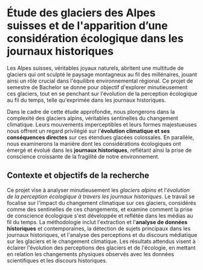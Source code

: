 # Étude des glaciers des Alpes suisses et de l'apparition d’une considération écologique dans les journaux historiques

Les Alpes suisses, véritables joyaux naturels, abritent une multitude de glaciers qui ont sculpté le paysage montagneux au fil des millénaires, jouant ainsi un rôle crucial dans l'équilibre environnemental régional. Ce projet de semestre de Bachelor se donne pour objectif d'explorer minutieusement ces glaciers, tout en se penchant sur l'évolution de la perception écologique au fil du temps, telle qu'exprimée dans les journaux historiques.

Dans le cadre de cette étude approfondie, nous plongerons dans la complexité des glaciers alpins, véritables sentinelles du changement climatique. Leurs mouvements imperceptibles et leurs formes majestueuses nous offrent un regard privilégié sur l'**évolution climatique et ses conséquences directes** sur ces étendues glacées colossales. En parallèle, nous examinerons la manière dont les considérations écologiques ont émergé et évolué dans les **journaux historiques**, reflétant ainsi la prise de conscience croissante de la fragilité de notre environnement.

## Contexte et objectifs de la recherche
Ce projet vise à analyser minutieusement les _glaciers alpins_ et l'_évolution de la perception écologique à travers les journaux historiques_. Le travail se focalise sur l'impact du changement climatique sur ces glaciers, considérés comme des sentinelles de ces changements, et examine comment la prise de conscience écologique s'est développée et reflétée dans les médias au fil du temps. La méthodologie inclut l'extraction et l'**analyse de données historiques** et contemporaines, la détection de sujets principaux dans les journaux historiques, et l'analyse des perceptions et du discours médiatique sur les glaciers et le changement climatique. Les résultats attendus visent à éclairer l'évolution des perceptions des glaciers et de l'écologie, en mettant en relation les changements physiques observés avec les données scientifiques et les discours historiques.

